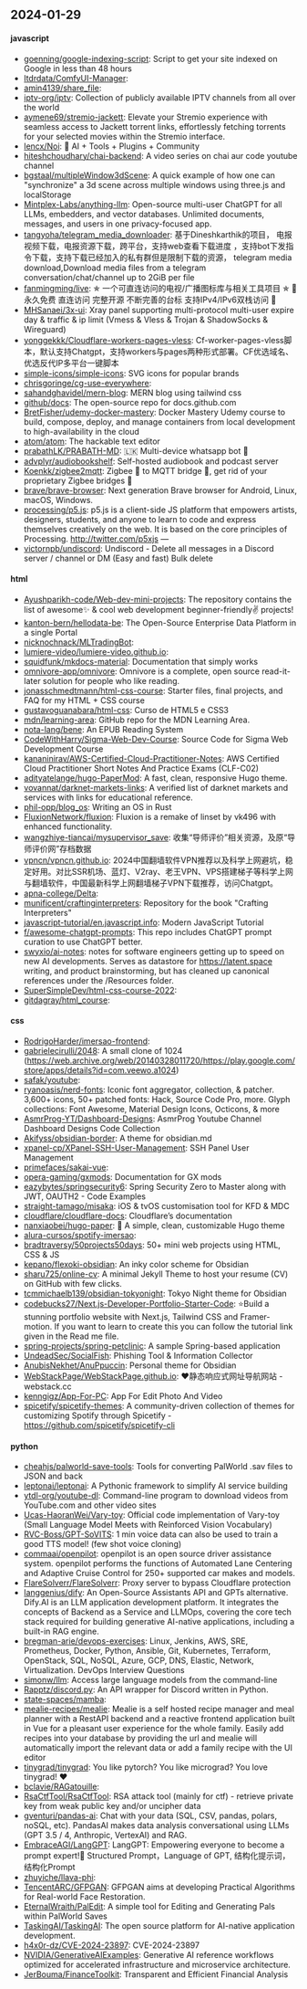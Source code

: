 ## 2024-01-29

#### javascript
* [goenning/google-indexing-script](https://github.com/goenning/google-indexing-script): Script to get your site indexed on Google in less than 48 hours
* [ltdrdata/ComfyUI-Manager](https://github.com/ltdrdata/ComfyUI-Manager): 
* [amin4139/share_file](https://github.com/amin4139/share_file): 
* [iptv-org/iptv](https://github.com/iptv-org/iptv): Collection of publicly available IPTV channels from all over the world
* [aymene69/stremio-jackett](https://github.com/aymene69/stremio-jackett): Elevate your Stremio experience with seamless access to Jackett torrent links, effortlessly fetching torrents for your selected movies within the Stremio interface.
* [lencx/Noi](https://github.com/lencx/Noi): 🦄 AI + Tools + Plugins + Community
* [hiteshchoudhary/chai-backend](https://github.com/hiteshchoudhary/chai-backend): A video series on chai aur code youtube channel
* [bgstaal/multipleWindow3dScene](https://github.com/bgstaal/multipleWindow3dScene): A quick example of how one can "synchronize" a 3d scene across multiple windows using three.js and localStorage
* [Mintplex-Labs/anything-llm](https://github.com/Mintplex-Labs/anything-llm): Open-source multi-user ChatGPT for all LLMs, embedders, and vector databases. Unlimited documents, messages, and users in one privacy-focused app.
* [tangyoha/telegram_media_downloader](https://github.com/tangyoha/telegram_media_downloader): 基于Dineshkarthik的项目， 电报视频下载，电报资源下载，跨平台，支持web查看下载进度 ，支持bot下发指令下载，支持下载已经加入的私有群但是限制下载的资源， telegram media download,Download media files from a telegram conversation/chat/channel up to 2GiB per file
* [fanmingming/live](https://github.com/fanmingming/live): ✯ 一个可直连访问的电视/广播图标库与相关工具项目 ✯ 🔕 永久免费 直连访问 完整开源 不断完善的台标 支持IPv4/IPv6双栈访问 🔕
* [MHSanaei/3x-ui](https://github.com/MHSanaei/3x-ui): Xray panel supporting multi-protocol multi-user expire day & traffic & ip limit (Vmess & Vless & Trojan & ShadowSocks & Wireguard)
* [yonggekkk/Cloudflare-workers-pages-vless](https://github.com/yonggekkk/Cloudflare-workers-pages-vless): Cf-worker-pages-vless脚本，默认支持Chatgpt，支持workers与pages两种形式部署。CF优选域名、优选反代IP多平台一键脚本
* [simple-icons/simple-icons](https://github.com/simple-icons/simple-icons): SVG icons for popular brands
* [chrisgoringe/cg-use-everywhere](https://github.com/chrisgoringe/cg-use-everywhere): 
* [sahandghavidel/mern-blog](https://github.com/sahandghavidel/mern-blog): MERN blog using tailwind css
* [github/docs](https://github.com/github/docs): The open-source repo for docs.github.com
* [BretFisher/udemy-docker-mastery](https://github.com/BretFisher/udemy-docker-mastery): Docker Mastery Udemy course to build, compose, deploy, and manage containers from local development to high-availability in the cloud
* [atom/atom](https://github.com/atom/atom): The hackable text editor
* [prabathLK/PRABATH-MD](https://github.com/prabathLK/PRABATH-MD): 🇱🇰 Multi-device whatsapp bot 🎉
* [advplyr/audiobookshelf](https://github.com/advplyr/audiobookshelf): Self-hosted audiobook and podcast server
* [Koenkk/zigbee2mqtt](https://github.com/Koenkk/zigbee2mqtt): Zigbee 🐝 to MQTT bridge 🌉, get rid of your proprietary Zigbee bridges 🔨
* [brave/brave-browser](https://github.com/brave/brave-browser): Next generation Brave browser for Android, Linux, macOS, Windows.
* [processing/p5.js](https://github.com/processing/p5.js): p5.js is a client-side JS platform that empowers artists, designers, students, and anyone to learn to code and express themselves creatively on the web. It is based on the core principles of Processing. http://twitter.com/p5xjs —
* [victornpb/undiscord](https://github.com/victornpb/undiscord): Undiscord - Delete all messages in a Discord server / channel or DM (Easy and fast) Bulk delete

#### html
* [Ayushparikh-code/Web-dev-mini-projects](https://github.com/Ayushparikh-code/Web-dev-mini-projects): The repository contains the list of awesome✨ & cool web development beginner-friendly✌️ projects!
* [kanton-bern/hellodata-be](https://github.com/kanton-bern/hellodata-be): The Open-Source Enterprise Data Platform in a single Portal
* [nicknochnack/MLTradingBot](https://github.com/nicknochnack/MLTradingBot): 
* [lumiere-video/lumiere-video.github.io](https://github.com/lumiere-video/lumiere-video.github.io): 
* [squidfunk/mkdocs-material](https://github.com/squidfunk/mkdocs-material): Documentation that simply works
* [omnivore-app/omnivore](https://github.com/omnivore-app/omnivore): Omnivore is a complete, open source read-it-later solution for people who like reading.
* [jonasschmedtmann/html-css-course](https://github.com/jonasschmedtmann/html-css-course): Starter files, final projects, and FAQ for my HTML + CSS course
* [gustavoguanabara/html-css](https://github.com/gustavoguanabara/html-css): Curso de HTML5 e CSS3
* [mdn/learning-area](https://github.com/mdn/learning-area): GitHub repo for the MDN Learning Area.
* [nota-lang/bene](https://github.com/nota-lang/bene): An EPUB Reading System
* [CodeWithHarry/Sigma-Web-Dev-Course](https://github.com/CodeWithHarry/Sigma-Web-Dev-Course): Source Code for Sigma Web Development Course
* [kananinirav/AWS-Certified-Cloud-Practitioner-Notes](https://github.com/kananinirav/AWS-Certified-Cloud-Practitioner-Notes): AWS Certified Cloud Practitioner Short Notes And Practice Exams (CLF-C02)
* [adityatelange/hugo-PaperMod](https://github.com/adityatelange/hugo-PaperMod): A fast, clean, responsive Hugo theme.
* [vovannat/darknet-markets-links](https://github.com/vovannat/darknet-markets-links): A verified list of darknet markets and services with links for educational reference.
* [phil-opp/blog_os](https://github.com/phil-opp/blog_os): Writing an OS in Rust
* [FluxionNetwork/fluxion](https://github.com/FluxionNetwork/fluxion): Fluxion is a remake of linset by vk496 with enhanced functionality.
* [wangzhiye-tiancai/mysupervisor_save](https://github.com/wangzhiye-tiancai/mysupervisor_save): 收集“导师评价”相关资源，及原“导师评价网”存档数据
* [vpncn/vpncn.github.io](https://github.com/vpncn/vpncn.github.io): 2024中国翻墙软件VPN推荐以及科学上网避坑，稳定好用。对比SSR机场、蓝灯、V2ray、老王VPN、VPS搭建梯子等科学上网与翻墙软件，中国最新科学上网翻墙梯子VPN下载推荐，访问Chatgpt。
* [apna-college/Delta](https://github.com/apna-college/Delta): 
* [munificent/craftinginterpreters](https://github.com/munificent/craftinginterpreters): Repository for the book "Crafting Interpreters"
* [javascript-tutorial/en.javascript.info](https://github.com/javascript-tutorial/en.javascript.info): Modern JavaScript Tutorial
* [f/awesome-chatgpt-prompts](https://github.com/f/awesome-chatgpt-prompts): This repo includes ChatGPT prompt curation to use ChatGPT better.
* [swyxio/ai-notes](https://github.com/swyxio/ai-notes): notes for software engineers getting up to speed on new AI developments. Serves as datastore for https://latent.space writing, and product brainstorming, but has cleaned up canonical references under the /Resources folder.
* [SuperSimpleDev/html-css-course-2022](https://github.com/SuperSimpleDev/html-css-course-2022): 
* [gitdagray/html_course](https://github.com/gitdagray/html_course): 

#### css
* [RodrigoHarder/imersao-frontend](https://github.com/RodrigoHarder/imersao-frontend): 
* [gabrielecirulli/2048](https://github.com/gabrielecirulli/2048): A small clone of 1024 (https://web.archive.org/web/20140328011720/https://play.google.com/store/apps/details?id=com.veewo.a1024)
* [safak/youtube](https://github.com/safak/youtube): 
* [ryanoasis/nerd-fonts](https://github.com/ryanoasis/nerd-fonts): Iconic font aggregator, collection, & patcher. 3,600+ icons, 50+ patched fonts: Hack, Source Code Pro, more. Glyph collections: Font Awesome, Material Design Icons, Octicons, & more
* [AsmrProg-YT/Dashboard-Designs](https://github.com/AsmrProg-YT/Dashboard-Designs): AsmrProg Youtube Channel Dashboard Designs Code Collection
* [Akifyss/obsidian-border](https://github.com/Akifyss/obsidian-border): A theme for obsidian.md
* [xpanel-cp/XPanel-SSH-User-Management](https://github.com/xpanel-cp/XPanel-SSH-User-Management): SSH Panel User Management
* [primefaces/sakai-vue](https://github.com/primefaces/sakai-vue): 
* [opera-gaming/gxmods](https://github.com/opera-gaming/gxmods): Documentation for GX mods
* [eazybytes/springsecurity6](https://github.com/eazybytes/springsecurity6): Spring Security Zero to Master along with JWT, OAUTH2 - Code Examples
* [straight-tamago/misaka](https://github.com/straight-tamago/misaka): iOS & tvOS customisation tool for KFD & MDC
* [cloudflare/cloudflare-docs](https://github.com/cloudflare/cloudflare-docs): Cloudflare’s documentation
* [nanxiaobei/hugo-paper](https://github.com/nanxiaobei/hugo-paper): 🪺 A simple, clean, customizable Hugo theme
* [alura-cursos/spotify-imersao](https://github.com/alura-cursos/spotify-imersao): 
* [bradtraversy/50projects50days](https://github.com/bradtraversy/50projects50days): 50+ mini web projects using HTML, CSS & JS
* [kepano/flexoki-obsidian](https://github.com/kepano/flexoki-obsidian): An inky color scheme for Obsidian
* [sharu725/online-cv](https://github.com/sharu725/online-cv): A minimal Jekyll Theme to host your resume (CV) on GitHub with few clicks.
* [tcmmichaelb139/obsidian-tokyonight](https://github.com/tcmmichaelb139/obsidian-tokyonight): Tokyo Night theme for Obsidian
* [codebucks27/Next.js-Developer-Portfolio-Starter-Code](https://github.com/codebucks27/Next.js-Developer-Portfolio-Starter-Code): ⭐Build a stunning portfolio website with Next.js, Tailwind CSS and Framer-motion. If you want to learn to create this you can follow the tutorial link given in the Read me file.
* [spring-projects/spring-petclinic](https://github.com/spring-projects/spring-petclinic): A sample Spring-based application
* [UndeadSec/SocialFish](https://github.com/UndeadSec/SocialFish): Phishing Tool & Information Collector
* [AnubisNekhet/AnuPpuccin](https://github.com/AnubisNekhet/AnuPpuccin): Personal theme for Obsidian
* [WebStackPage/WebStackPage.github.io](https://github.com/WebStackPage/WebStackPage.github.io): ❤️静态响应式网址导航网站 - webstack.cc
* [kenngigz/App-For-PC](https://github.com/kenngigz/App-For-PC): App For Edit Photo And Video
* [spicetify/spicetify-themes](https://github.com/spicetify/spicetify-themes): A community-driven collection of themes for customizing Spotify through Spicetify - https://github.com/spicetify/spicetify-cli

#### python
* [cheahjs/palworld-save-tools](https://github.com/cheahjs/palworld-save-tools): Tools for converting PalWorld .sav files to JSON and back
* [leptonai/leptonai](https://github.com/leptonai/leptonai): A Pythonic framework to simplify AI service building
* [ytdl-org/youtube-dl](https://github.com/ytdl-org/youtube-dl): Command-line program to download videos from YouTube.com and other video sites
* [Ucas-HaoranWei/Vary-toy](https://github.com/Ucas-HaoranWei/Vary-toy): Official code implementation of Vary-toy (Small Language Model Meets with Reinforced Vision Vocabulary)
* [RVC-Boss/GPT-SoVITS](https://github.com/RVC-Boss/GPT-SoVITS): 1 min voice data can also be used to train a good TTS model! (few shot voice cloning)
* [commaai/openpilot](https://github.com/commaai/openpilot): openpilot is an open source driver assistance system. openpilot performs the functions of Automated Lane Centering and Adaptive Cruise Control for 250+ supported car makes and models.
* [FlareSolverr/FlareSolverr](https://github.com/FlareSolverr/FlareSolverr): Proxy server to bypass Cloudflare protection
* [langgenius/dify](https://github.com/langgenius/dify): An Open-Source Assistants API and GPTs alternative. Dify.AI is an LLM application development platform. It integrates the concepts of Backend as a Service and LLMOps, covering the core tech stack required for building generative AI-native applications, including a built-in RAG engine.
* [bregman-arie/devops-exercises](https://github.com/bregman-arie/devops-exercises): Linux, Jenkins, AWS, SRE, Prometheus, Docker, Python, Ansible, Git, Kubernetes, Terraform, OpenStack, SQL, NoSQL, Azure, GCP, DNS, Elastic, Network, Virtualization. DevOps Interview Questions
* [simonw/llm](https://github.com/simonw/llm): Access large language models from the command-line
* [Rapptz/discord.py](https://github.com/Rapptz/discord.py): An API wrapper for Discord written in Python.
* [state-spaces/mamba](https://github.com/state-spaces/mamba): 
* [mealie-recipes/mealie](https://github.com/mealie-recipes/mealie): Mealie is a self hosted recipe manager and meal planner with a RestAPI backend and a reactive frontend application built in Vue for a pleasant user experience for the whole family. Easily add recipes into your database by providing the url and mealie will automatically import the relevant data or add a family recipe with the UI editor
* [tinygrad/tinygrad](https://github.com/tinygrad/tinygrad): You like pytorch? You like micrograd? You love tinygrad! ❤️
* [bclavie/RAGatouille](https://github.com/bclavie/RAGatouille): 
* [RsaCtfTool/RsaCtfTool](https://github.com/RsaCtfTool/RsaCtfTool): RSA attack tool (mainly for ctf) - retrieve private key from weak public key and/or uncipher data
* [gventuri/pandas-ai](https://github.com/gventuri/pandas-ai): Chat with your data (SQL, CSV, pandas, polars, noSQL, etc). PandasAI makes data analysis conversational using LLMs (GPT 3.5 / 4, Anthropic, VertexAI) and RAG.
* [EmbraceAGI/LangGPT](https://github.com/EmbraceAGI/LangGPT): LangGPT: Empowering everyone to become a prompt expert!🚀 Structured Prompt，Language of GPT, 结构化提示词，结构化Prompt
* [zhuyiche/llava-phi](https://github.com/zhuyiche/llava-phi): 
* [TencentARC/GFPGAN](https://github.com/TencentARC/GFPGAN): GFPGAN aims at developing Practical Algorithms for Real-world Face Restoration.
* [EternalWraith/PalEdit](https://github.com/EternalWraith/PalEdit): A simple tool for Editing and Generating Pals within PalWorld Saves
* [TaskingAI/TaskingAI](https://github.com/TaskingAI/TaskingAI): The open source platform for AI-native application development.
* [h4x0r-dz/CVE-2024-23897](https://github.com/h4x0r-dz/CVE-2024-23897): CVE-2024-23897
* [NVIDIA/GenerativeAIExamples](https://github.com/NVIDIA/GenerativeAIExamples): Generative AI reference workflows optimized for accelerated infrastructure and microservice architecture.
* [JerBouma/FinanceToolkit](https://github.com/JerBouma/FinanceToolkit): Transparent and Efficient Financial Analysis
